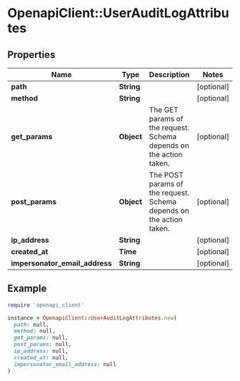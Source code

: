 # OpenapiClient::UserAuditLogAttributes

## Properties

| Name | Type | Description | Notes |
| ---- | ---- | ----------- | ----- |
| **path** | **String** |  | [optional] |
| **method** | **String** |  | [optional] |
| **get_params** | **Object** | The GET params of the request. Schema depends on the action taken. | [optional] |
| **post_params** | **Object** | The POST params of the request. Schema depends on the action taken. | [optional] |
| **ip_address** | **String** |  | [optional] |
| **created_at** | **Time** |  | [optional] |
| **impersonator_email_address** | **String** |  | [optional] |

## Example

```ruby
require 'openapi_client'

instance = OpenapiClient::UserAuditLogAttributes.new(
  path: null,
  method: null,
  get_params: null,
  post_params: null,
  ip_address: null,
  created_at: null,
  impersonator_email_address: null
)
```

